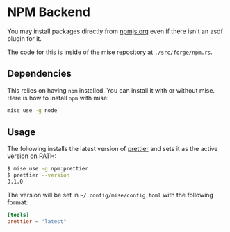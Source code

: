 # NPM Backend <Badge type="warning" text="experimental" />

You may install packages directly from [npmjs.org](https://npmjs.org/) even if there
isn't an asdf plugin for it.

The code for this is inside of the mise repository at [`./src/forge/npm.rs`](https://github.com/jdx/mise/blob/main/src/forge/npm.rs).

## Dependencies

This relies on having `npm` installed. You can install it with or without mise.
Here is how to install `npm` with mise:

```sh
mise use -g node
```

## Usage

The following installs the latest version of [prettier](https://www.npmjs.com/package/prettier)
and sets it as the active version on PATH:

```sh
$ mise use -g npm:prettier
$ prettier --version
3.1.0
```

The version will be set in `~/.config/mise/config.toml` with the following format:

```toml
[tools]
prettier = "latest"
```

